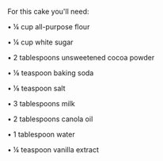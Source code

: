 For this cake you'll need:

•	¼ cup all-purpose flour

•	 ¼ cup white sugar

•	 2 tablespoons unsweetened cocoa powder

•	 ⅛ teaspoon baking soda

•	 ⅛ teaspoon salt

•	 3 tablespoons milk

•	 2 tablespoons canola oil

•	 1 tablespoon water

•	 ¼ teaspoon vanilla extract
